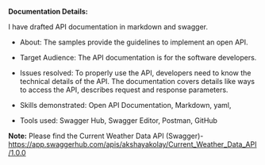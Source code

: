**Documentation Details:**

I have drafted API documentation in markdown and swagger.

* About: The samples provide the guidelines to implement an open API.

* Target Audience: The API documentation is for the software developers. 

* Issues resolved:  To properly use the API, developers need to know the technical details of the API. The documentation covers details like ways to access the API, describes request and response parameters.  

* Skills demonstrated: Open API Documentation, Markdown, yaml,  

* Tools used: Swagger Hub, Swagger Editor, Postman, GitHub

**Note:** Please find the Current Weather Data API (Swagger)- https://app.swaggerhub.com/apis/akshayakolay/Current_Weather_Data_API/1.0.0
